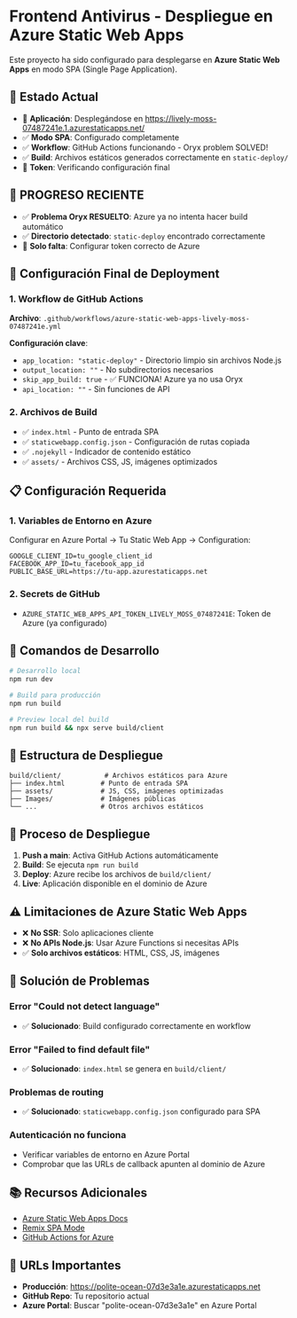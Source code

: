 # Frontend Antivirus - Despliegue en Azure Static Web Apps

Este proyecto ha sido configurado para desplegarse en **Azure Static Web Apps** en modo SPA (Single Page Application).

## 🚀 Estado Actual

- 🔄 **Aplicación**: Desplegándose en https://lively-moss-07487241e.1.azurestaticapps.net/
- ✅ **Modo SPA**: Configurado completamente
- ✅ **Workflow**: GitHub Actions funcionando - Oryx problem SOLVED!
- ✅ **Build**: Archivos estáticos generados correctamente en `static-deploy/`
- 🔧 **Token**: Verificando configuración final

## 🎉 PROGRESO RECIENTE

- ✅ **Problema Oryx RESUELTO**: Azure ya no intenta hacer build automático
- ✅ **Directorio detectado**: `static-deploy` encontrado correctamente
- 🔧 **Solo falta**: Configurar token correcto de Azure

## 🔧 Configuración Final de Deployment

### 1. Workflow de GitHub Actions

**Archivo**: `.github/workflows/azure-static-web-apps-lively-moss-07487241e.yml`

**Configuración clave**:

- `app_location: "static-deploy"` - Directorio limpio sin archivos Node.js
- `output_location: ""` - No subdirectorios necesarios
- `skip_app_build: true` - ✅ FUNCIONA! Azure ya no usa Oryx
- `api_location: ""` - Sin funciones de API

### 2. Archivos de Build

- ✅ `index.html` - Punto de entrada SPA
- ✅ `staticwebapp.config.json` - Configuración de rutas copiada
- ✅ `.nojekyll` - Indicador de contenido estático
- ✅ `assets/` - Archivos CSS, JS, imágenes optimizados

## 📋 Configuración Requerida

### 1. Variables de Entorno en Azure

Configurar en Azure Portal → Tu Static Web App → Configuration:

```
GOOGLE_CLIENT_ID=tu_google_client_id
FACEBOOK_APP_ID=tu_facebook_app_id
PUBLIC_BASE_URL=https://tu-app.azurestaticapps.net
```

### 2. Secrets de GitHub

- `AZURE_STATIC_WEB_APPS_API_TOKEN_LIVELY_MOSS_07487241E`: Token de Azure (ya configurado)

## 🔧 Comandos de Desarrollo

```bash
# Desarrollo local
npm run dev

# Build para producción
npm run build

# Preview local del build
npm run build && npx serve build/client
```

## 📁 Estructura de Despliegue

```
build/client/           # Archivos estáticos para Azure
├── index.html         # Punto de entrada SPA
├── assets/            # JS, CSS, imágenes optimizadas
├── Images/            # Imágenes públicas
└── ...                # Otros archivos estáticos
```

## 🔄 Proceso de Despliegue

1. **Push a main**: Activa GitHub Actions automáticamente
2. **Build**: Se ejecuta `npm run build`
3. **Deploy**: Azure recibe los archivos de `build/client/`
4. **Live**: Aplicación disponible en el dominio de Azure

## ⚠️ Limitaciones de Azure Static Web Apps

- ❌ **No SSR**: Solo aplicaciones cliente
- ❌ **No APIs Node.js**: Usar Azure Functions si necesitas APIs
- ✅ **Solo archivos estáticos**: HTML, CSS, JS, imágenes

## 🐛 Solución de Problemas

### Error "Could not detect language"

- ✅ **Solucionado**: Build configurado correctamente en workflow

### Error "Failed to find default file"

- ✅ **Solucionado**: `index.html` se genera en `build/client/`

### Problemas de routing

- ✅ **Solucionado**: `staticwebapp.config.json` configurado para SPA

### Autenticación no funciona

- Verificar variables de entorno en Azure Portal
- Comprobar que las URLs de callback apunten al dominio de Azure

## 📚 Recursos Adicionales

- [Azure Static Web Apps Docs](https://docs.microsoft.com/en-us/azure/static-web-apps/)
- [Remix SPA Mode](https://remix.run/guides/spa-mode)
- [GitHub Actions for Azure](https://github.com/Azure/static-web-apps-deploy)

## 🔗 URLs Importantes

- **Producción**: https://polite-ocean-07d3e3a1e.azurestaticapps.net
- **GitHub Repo**: Tu repositorio actual
- **Azure Portal**: Buscar "polite-ocean-07d3e3a1e" en Azure Portal
